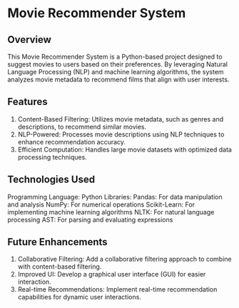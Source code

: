 # Movie Recommender System

## Overview
This Movie Recommender System is a Python-based project designed to suggest movies to users based on their preferences. By leveraging Natural Language Processing (NLP) and machine learning algorithms, the system analyzes movie metadata to recommend films that align with user interests.

## Features
1. Content-Based Filtering: Utilizes movie metadata, such as genres and descriptions, to recommend similar movies.
2. NLP-Powered: Processes movie descriptions using NLP techniques to enhance recommendation accuracy.
3. Efficient Computation: Handles large movie datasets with optimized data processing techniques.

## Technologies Used
Programming Language: Python
Libraries:
Pandas: For data manipulation and analysis
NumPy: For numerical operations
Scikit-Learn: For implementing machine learning algorithms
NLTK: For natural language processing 
AST: For parsing and evaluating expressions

## Future Enhancements
1. Collaborative Filtering: Add a collaborative filtering approach to combine with content-based filtering.
2. Improved UI: Develop a graphical user interface (GUI) for easier interaction.
3. Real-time Recommendations: Implement real-time recommendation capabilities for dynamic user interactions.
